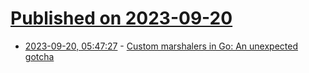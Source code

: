 # [Published on 2023-09-20](index.md)

* [2023-09-20, 05:47:27](https://lobste.rs/s/a59jja/custom_marshalers_go_unexpected_gotcha) - [Custom marshalers in Go: An unexpected gotcha](https://www.snprajwal.com/tech/custom-marshalers-in-go/)
